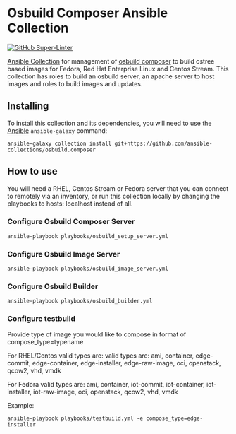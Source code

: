 # Osbuild Composer Ansible Collection

[![GitHub Super-Linter](https://github.com/ansible-collections/osbuild.composer/workflows/Lint%20Code%20Base/badge.svg)](https://github.com/marketplace/actions/super-linter)

[Ansible Collection](https://docs.ansible.com/ansible/latest/user_guide/collections_using.html) for management of [osbuild composer](https://www.osbuild.org/documentation/#composer) 
to build ostree based images for Fedora, Red Hat Enterprise Linux and Centos Stream. This collection has roles to build an osbuild server, an apache server to host images and roles to build images and updates.

## Installing

To install this collection and its dependencies, you will need to use the [Ansible](https://github.com/ansible/ansible) `ansible-galaxy` command:

```shell
ansible-galaxy collection install git+https://github.com/ansible-collections/osbuild.composer
```

## How to use

You will need a RHEL, Centos Stream or Fedora server that you can connect to remotely via an inventory, or run this collection locally by changing the playbooks to hosts: localhost instead of all.

### Configure Osbuild Composer Server

```shell
ansible-playbook playbooks/osbuild_setup_server.yml
```

### Configure Osbuild Image Server

```shell
ansible-playbook playbooks/osbuild_image_server.yml
```

### Configure Osbuild Builder

```shell
ansible-playbook playbooks/osbuild_builder.yml
```

### Configure testbuild

Provide type of image you would like to compose in format of compose_type=typename

For RHEL/Centos valid types are: valid types are: ami, container, edge-commit, edge-container, edge-installer, edge-raw-image, oci, openstack, qcow2, vhd, vmdk

For Fedora valid types are: ami, container, iot-commit, iot-container, iot-installer, iot-raw-image, oci, openstack, qcow2, vhd, vmdk

Example:
```shell
ansible-playbook playbooks/testbuild.yml -e compose_type=edge-installer
```
